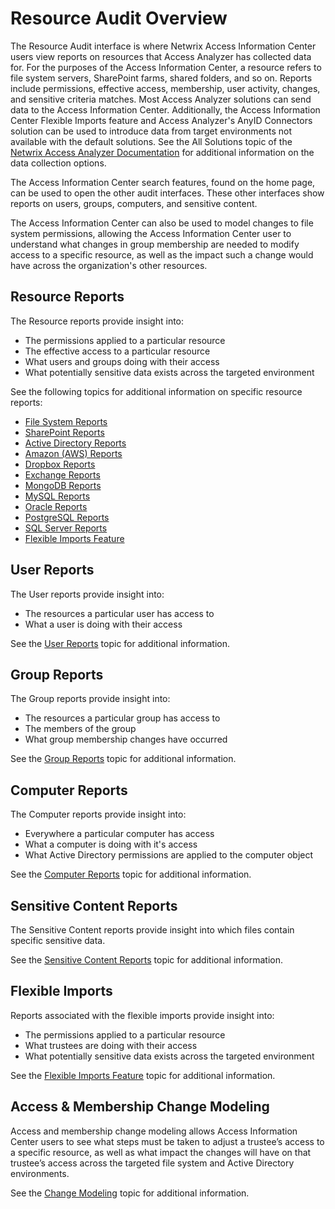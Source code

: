 # Resource Audit Overview

The Resource Audit interface is where Netwrix Access Information Center users view reports on
resources that Access Analyzer has collected data for. For the purposes of the Access Information
Center, a resource refers to file system servers, SharePoint farms, shared folders, and so on.
Reports include permissions, effective access, membership, user activity, changes, and sensitive
criteria matches. Most Access Analyzer solutions can send data to the Access Information Center.
Additionally, the Access Information Center Flexible Imports feature and Access Analyzer's AnyID
Connectors solution can be used to introduce data from target environments not available with the
default solutions. See the All Solutions topic of the
[Netwrix Access Analyzer Documentation](https://helpcenter.netwrix.com/category/accessanalyzer) for
additional information on the data collection options.

The Access Information Center search features, found on the home page, can be used to open the other
audit interfaces. These other interfaces show reports on users, groups, computers, and sensitive
content.

The Access Information Center can also be used to model changes to file system permissions, allowing
the Access Information Center user to understand what changes in group membership are needed to
modify access to a specific resource, as well as the impact such a change would have across the
organization's other resources.

## Resource Reports

The Resource reports provide insight into:

- The permissions applied to a particular resource
- The effective access to a particular resource
- What users and groups doing with their access
- What potentially sensitive data exists across the targeted environment

See the following topics for additional information on specific resource reports:

- [File System Reports](/docs/accessinformationcenter/12.0/access/informationcenter/resourceaudit/filesystem/overview.md)
- [SharePoint Reports](/docs/accessinformationcenter/12.0/access/informationcenter/resourceaudit/sharepoint/overview.md)
- [Active Directory Reports](/docs/accessinformationcenter/12.0/access/informationcenter/resourceaudit/activedirectory/overview.md)
- [Amazon (AWS) Reports](/docs/accessinformationcenter/12.0/access/informationcenter/resourceaudit/aws/overview.md)
- [Dropbox Reports](/docs/accessinformationcenter/12.0/access/informationcenter/resourceaudit/dropbox/overview.md)
- [Exchange Reports](/docs/accessinformationcenter/12.0/access/informationcenter/resourceaudit/exchange/overview.md)
- [MongoDB Reports](/docs/accessinformationcenter/12.0/access/informationcenter/resourceaudit/mongodb/overview.md)
- [MySQL Reports](/docs/accessinformationcenter/12.0/access/informationcenter/resourceaudit/mysql/overview.md)
- [Oracle Reports](/docs/accessinformationcenter/12.0/access/informationcenter/resourceaudit/oracle/overview.md)
- [PostgreSQL Reports](/docs/accessinformationcenter/12.0/access/informationcenter/resourceaudit/postgresql/overview.md)
- [SQL Server Reports](/docs/accessinformationcenter/12.0/access/informationcenter/resourceaudit/sql/overview.md)
- [Flexible Imports Feature](/docs/accessinformationcenter/12.0/access/informationcenter/resourceaudit/flexibleimports/overview.md)

## User Reports

The User reports provide insight into:

- The resources a particular user has access to
- What a user is doing with their access

See the [User Reports](/docs/accessinformationcenter/12.0/access/informationcenter/resourceaudit/user/overview.md) topic for additional information.

## Group Reports

The Group reports provide insight into:

- The resources a particular group has access to
- The members of the group
- What group membership changes have occurred

See the [Group Reports](/docs/accessinformationcenter/12.0/access/informationcenter/resourceaudit/group/overview.md) topic for additional information.

## Computer Reports

The Computer reports provide insight into:

- Everywhere a particular computer has access
- What a computer is doing with it's access
- What Active Directory permissions are applied to the computer object

See the [Computer Reports](/docs/accessinformationcenter/12.0/access/informationcenter/resourceaudit/computer/overview.md) topic for additional information.

## Sensitive Content Reports

The Sensitive Content reports provide insight into which files contain specific sensitive data.

See the [Sensitive Content Reports](/docs/accessinformationcenter/12.0/access/informationcenter/resourceaudit/sensitivecontent/overview.md) topic for additional information.

## Flexible Imports

Reports associated with the flexible imports provide insight into:

- The permissions applied to a particular resource
- What trustees are doing with their access
- What potentially sensitive data exists across the targeted environment

See the [Flexible Imports Feature](/docs/accessinformationcenter/12.0/access/informationcenter/resourceaudit/flexibleimports/overview.md) topic for additional information.

## Access & Membership Change Modeling

Access and membership change modeling allows Access Information Center users to see what steps must
be taken to adjust a trustee’s access to a specific resource, as well as what impact the changes
will have on that trustee’s access across the targeted file system and Active Directory
environments.

See the [Change Modeling](/docs/accessinformationcenter/12.0/access/informationcenter/resourceaudit/changemodeling/overview.md) topic for additional information.
